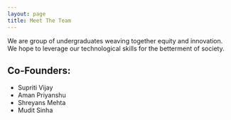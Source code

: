 ```yaml
---
layout: page
title: Meet The Team
---
```


We are group of undergraduates weaving together equity and innovation. We hope to leverage our technological skills for the betterment of society.

## Co-Founders:

- Supriti Vijay
- Aman Priyanshu
- Shreyans Mehta
- Mudit Sinha
